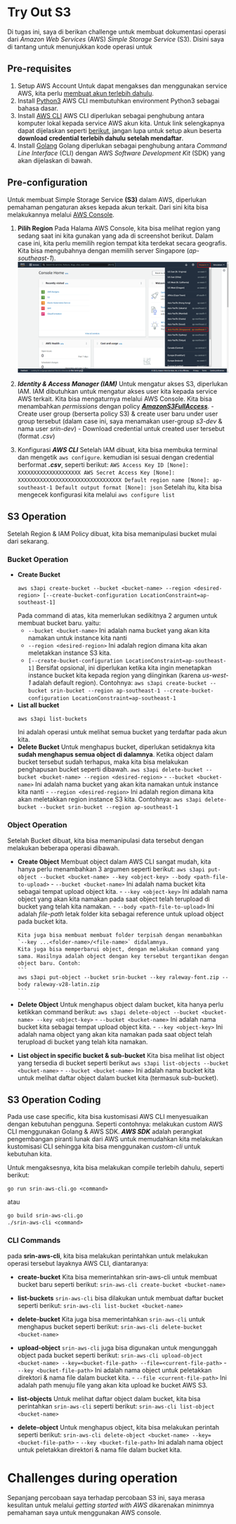 # Try Out S3

Di tugas ini, saya di berikan challenge untuk membuat dokumentasi operasi dari _Amazon Web Services_ (AWS) _Simple Storage Service_ (S3). Disini saya di tantang untuk menunjukkan kode operasi untuk

## Pre-requisites

1. Setup AWS Account
   Untuk dapat mengakses dan menggunakan service AWS, kita perlu [membuat akun terlebih dahulu](https://aws.amazon.com/premiumsupport/knowledge-center/create-and-activate-aws-account/).
2. Install [Python3](https://www.python.org/downloads/)
   AWS CLI membutuhkan environment Python3 sebagai bahasa dasar.
3. Install [AWS CLI](https://docs.aws.amazon.com/cli/latest/userguide/getting-started-install.html)
   AWS CLI diperlukan sebagai penghubung antara komputer lokal kepada service AWS akun kita. Untuk link selengkapnya dapat dijelaskan seperti [berikut](https://docs.aws.amazon.com/cli/latest/userguide/cli-configure-quickstart.html), jangan lupa untuk setup akun beserta **download credential terlebih dahulu setelah mendaftar**.
4. Install [Golang](https://go.dev/doc/install)
   Golang diperlukan sebagai penghubung antara _Command Line Interface_ (CLI) dengan AWS _Software Development Kit_ (SDK) yang akan dijelaskan di bawah.

## Pre-configuration

Untuk membuat Simple Storage Service **(S3)** dalam AWS, diperlukan pemahaman pengaturan akses kepada akun terkait. Dari sini kita bisa melakukannya melalui [AWS Console](https://aws.amazon.com/console/).

1. **Pilih Region**
   Pada Halama AWS Console, kita bisa melihat region yang sedang saat ini kita gunakan yang ada di screenshot berikut. Dalam case ini, kita perlu memilih region tempat kita terdekat secara geografis. Kita bisa mengubahnya dengan memilih server Singapore (_ap-southeast-1_).
   ![AWS Console Select Region](/assets/images/aws-console-select-region.png)

2. **_Identity & Access Manager (IAM)_**
   Untuk mengatur akses S3, diperlukan IAM. IAM dibutuhkan untuk mengatur akses user kita kepada service AWS terkait. Kita bisa mengaturnya melalui AWS Console. Kita bisa menambahkan _permissions_ dengan policy **_[AmazonS3FullAccess](https://us-east-1.console.aws.amazon.com/iam/home#/policies/arn%3Aaws%3Aiam%3A%3Aaws%3Apolicy%2FAmazonS3FullAccess)_**. - Create user group (berserta policy S3) & create user baru under user group tersebut (dalam case ini, saya menamakan user-group _s3-dev_ & nama user _srin-dev_) - Download credential untuk created user tersebut (format _.csv_)
3. Konfigurasi **_AWS CLI_**
   Setelah IAM dibuat, kita bisa membuka terminal dan mengetik `aws configure`. kemudian isi sesuai dengan credential berformat **_.csv_**, seperti berikut:
   ` AWS Access Key ID [None]: XXXXXXXXXXXXXXXXXXXX AWS Secret Access Key [None]: XXXXXXXXXXXXXXXXXXXXXXXXXXXXXXXXX Default region name [None]: ap-southeast-1 Default output format [None]: json `
   Setelah itu, kita bisa mengecek konfigurasi kita melalui `aws configure list`

## S3 Operation

Setelah Region & IAM Policy dibuat, kita bisa memanipulasi bucket mulai dari sekarang.

### Bucket Operation

- **Create Bucket**
  ```
  aws s3api create-bucket --bucket <bucket-name> --region <desired-region> [--create-bucket-configuration LocationConstraint=ap-southeast-1]
  ```
  Pada command di atas, kita memerlukan sedikitnya 2 argumen untuk membuat bucket baru. yaitu:
  - `--bucket <bucket-name>`
    Ini adalah nama bucket yang akan kita namakan untuk instance kita nanti
  - `--region <desired-region>`
    Ini adalah region dimana kita akan meletakkan instance S3 kita.
  - `[--create-bucket-configuration LocationConstraint=ap-southeast-1]`
    Bersifat opsional, ini diperlukan ketika kita ingin menetapkan instance bucket kita kepada region yang diinginkan (karena _us-west-1_ adalah default region). Contohnya:
    ` aws s3api create-bucket --bucket srin-bucket --region ap-southeast-1 --create-bucket-configuration LocationConstraint=ap-southeast-1 `
- **List all bucket**
  ```
  aws s3api list-buckets
  ```
  Ini adalah operasi untuk melihat semua bucket yang terdaftar pada akun kita.
- **Delete Bucket**
  Untuk menghapus bucket, diperlukan setidaknya kita **sudah menghapus semua object di dalamnya**. Ketika object dalam bucket tersebut sudah terhapus, maka kita bisa melakukan penghapusan bucket seperti dibawah.
  ` aws s3api delete-bucket --bucket <bucket-name> --region <desired-region> ` - `--bucket <bucket-name>`
  Ini adalah nama bucket yang akan kita namakan untuk instance kita nanti - `--region <desired-region>`
  Ini adalah region dimana kita akan meletakkan region instance S3 kita. Contohnya:
  ` aws s3api delete-bucket --bucket srin-bucket --region ap-southeast-1 `

### Object Operation

Setelah Bucket dibuat, kita bisa memanipulasi data tersebut dengan melakukan beberapa operasi dibawah.

- **Create Object**
  Membuat object dalam AWS CLI sangat mudah, kita hanya perlu menambahkan 3 argumen seperti berikut:
  ` aws s3api put-object --bucket <bucket-name> --key <object-key> --body <path-file-to-upload> ` - `--bucket <bucket-name>`
  Ini adalah nama bucket kita sebagai tempat upload object kita. - `--key <object-key>`
  Ini adalah nama object yang akan kita namakan pada saat object telah terupload di bucket yang telah kita namakan. - `--body <path-file-to-upload>`
  Ini adalah _file-path_ letak folder kita sebagai reference untuk upload object pada bucket kita.

      Kita juga bisa membuat membuat folder terpisah dengan menambahkan `--key ...<folder-name>/<file-name>` didalamnya.
      Kita juga bisa memperbarui object, dengan melakukan command yang sama. Hasilnya adalah object dengan key tersebut tergantikan dengan object baru. Contoh:
      ```
      aws s3api put-object --bucket srin-bucket --key raleway-font.zip --body raleway-v28-latin.zip
      ```

- **Delete Object**
  Untuk menghapus object dalam bucket, kita hanya perlu ketikkan command berikut:
  ` aws s3api delete-object --bucket <bucket-name> --key <object-key> ` - `--bucket <bucket-name>`
  Ini adalah nama bucket kita sebagai tempat upload object kita. - `--key <object-key>`
  Ini adalah nama object yang akan kita namakan pada saat object telah terupload di bucket yang telah kita namakan.

- **List object in specific bucket & sub-bucket**
  Kita bisa melihat list object yang tersedia di bucket seperti berikut
  ` aws s3api list-objects --bucket <bucket-name> ` - `--bucket <bucket-name>`
  Ini adalah nama bucket kita untuk melihat daftar object dalam bucket kita (termasuk sub-bucket).

## S3 Operation Coding

Pada use case specific, kita bisa kustomisasi AWS CLI menyesuaikan dengan kebutuhan pengguna. Seperti contohnya: melakukan custom AWS CLI menggunakan Golang & AWS SDK. **_AWS SDK_** adalah perangkat pengembangan piranti lunak dari AWS untuk memudahkan kita melakukan kustomisasi CLI sehingga kita bisa menggunakan _custom-cli_ untuk kebutuhan kita.

Untuk mengaksesnya, kita bisa melakukan compile terlebih dahulu, seperti berikut:

```
go run srin-aws-cli.go <command>
```

atau

```
go build srin-aws-cli.go
./srin-aws-cli <command>
```

### CLI Commands

pada **srin-aws-cli**, kita bisa melakukan perintahkan untuk melakukan operasi tersebut layaknya AWS CLI, diantaranya:

- **create-bucket**
  Kita bisa memerintahkan srin-aws-cli untuk membuat bucket baru seperti berikut:
  ` srin-aws-cli create-bucket <bucket-name> `
- **list-buckets**
  `srin-aws-cli` bisa dilakukan untuk membuat daftar bucket seperti berikut:
  ` srin-aws-cli list-bucket <bucket-name> `
- **delete-bucket**
  Kita juga bisa memerintahkan `srin-aws-cli` untuk menghapus bucket seperti berikut:
  ` srin-aws-cli delete-bucket <bucket-name> `
- **upload-object**
  `srin-aws-cli` juga bisa digunakan untuk mengunggah object pada bucket seperti berikut:
  ` srin-aws-cli upload-object <bucket-name> --key=<bucket-file-path> --file=<current-file-path> ` - `--key <bucket-file-path>`
  Ini adalah nama object untuk peletakkan direktori & nama file dalam bucket kita. - `--file <current-file-path>`
  Ini adalah path menuju file yang akan kita upload ke bucket AWS S3.

- **list-objects**
  Untuk melihat daftar object dalam bucket, kita bisa perintahkan `srin-aws-cli` seperti berikut:
  ` srin-aws-cli list-object <bucket-name> `
- **delete-object**
  Untuk menghapus object, kita bisa melakukan perintah seperti berikut:
  ` srin-aws-cli delete-object <bucket-name> --key=<bucket-file-path> ` - `--key <bucket-file-path>`
  Ini adalah nama object untuk peletakkan direktori & nama file dalam bucket kita.

# Challenges during operation

Sepanjang percobaan saya terhadap percobaan S3 ini, saya merasa kesulitan untuk melalui _getting started with AWS_ dikarenakan minimnya pemahaman saya untuk menggunakan AWS console.
